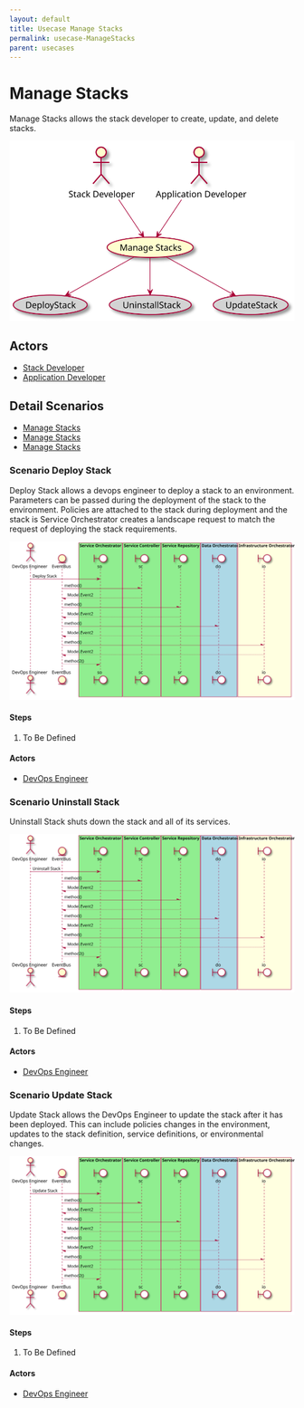 ```yaml
---
layout: default
title: Usecase Manage Stacks
permalink: usecase-ManageStacks
parent: usecases
---
```


# Manage Stacks

Manage Stacks allows the stack developer to create, update, and delete stacks.

![Activities Diagram](./activities.svg)

## Actors

* [Stack Developer](actor-stackdev)
* [Application Developer](actor-applicationdeveloper)


## Detail Scenarios

* [Manage Stacks](#scenario-DeployStack)
* [Manage Stacks](#scenario-UninstallStack)
* [Manage Stacks](#scenario-UpdateStack)

  
### Scenario Deploy Stack

Deploy Stack allows a devops engineer to deploy a stack to an environment. Parameters can be passed during the deployment of the stack to the environment. Policies are attached to the stack during deployment and the stack is Service Orchestrator creates a landscape request to match the request of deploying the stack requirements.

![Scenario nameNoSpaces](./DeployStack.svg)

#### Steps

1. To Be Defined


#### Actors

* [DevOps Engineer](actor-devops)


### Scenario Uninstall Stack

Uninstall Stack shuts down the stack and all of its services.

![Scenario nameNoSpaces](./UninstallStack.svg)

#### Steps

1. To Be Defined


#### Actors

* [DevOps Engineer](actor-devops)


### Scenario Update Stack

Update Stack allows the DevOps Engineer to update the stack after it has been deployed. This can include policies changes in the environment, updates to the stack definition, service definitions, or environmental changes.

![Scenario nameNoSpaces](./UpdateStack.svg)

#### Steps

1. To Be Defined


#### Actors

* [DevOps Engineer](actor-devops)



